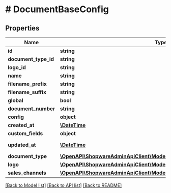# # DocumentBaseConfig

## Properties

Name | Type | Description | Notes
------------ | ------------- | ------------- | -------------
**id** | **string** |  | [optional]
**document_type_id** | **string** |  |
**logo_id** | **string** |  | [optional]
**name** | **string** |  |
**filename_prefix** | **string** |  | [optional]
**filename_suffix** | **string** |  | [optional]
**global** | **bool** |  |
**document_number** | **string** |  | [optional]
**config** | **object** |  | [optional]
**created_at** | [**\DateTime**](\DateTime.md) |  | [readonly]
**custom_fields** | **object** |  | [optional]
**updated_at** | [**\DateTime**](\DateTime.md) |  | [optional] [readonly]
**document_type** | [**\OpenAPI\ShopwareAdminApiClient\Model\DocumentType**](DocumentType.md) |  | [optional]
**logo** | [**\OpenAPI\ShopwareAdminApiClient\Model\Media**](Media.md) |  | [optional]
**sales_channels** | [**\OpenAPI\ShopwareAdminApiClient\Model\DocumentBaseConfigSalesChannel[]**](DocumentBaseConfigSalesChannel.md) |  | [optional]

[[Back to Model list]](../../README.md#models) [[Back to API list]](../../README.md#endpoints) [[Back to README]](../../README.md)
